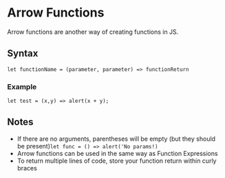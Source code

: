 # Arrow Functions

Arrow functions are another way of creating functions in JS.

## Syntax

`let functionName = (parameter, parameter) => functionReturn`

### Example

`let test = (x,y) => alert(x + y);`

## Notes

- If there are no arguments, parentheses will be empty (but they should be present)`let func = () => alert('No params!)`
- Arrow functions can be used in the same way as Function Expressions
- To return multiple lines of code, store your function return within curly braces